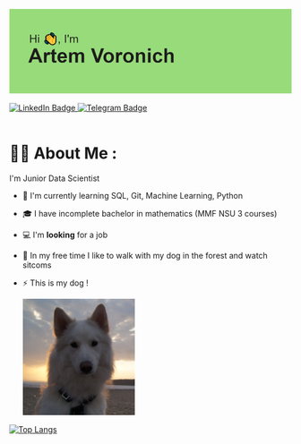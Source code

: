 ![](/header.png)

<div id="badges">
  <a href="https://linkedin.com/in/artem-voronich-">
    <img src="https://img.shields.io/badge/LinkedIn-blue?style=for-the-badge&logo=linkedin&logoColor=white&color=%234384bf" alt = "LinkedIn Badge"/>
  </a>
  <a href="https://t.me/Art_Vrnc">
    <img src="https://img.shields.io/badge/Telegram-blue?style=for-the-badge&logo=telegram&logoColor=white" alt = "Telegram Badge"/>
  </a>
</div>

<div id="badges">
<img src="https://komarev.com/ghpvc/?username=ArT669&style=flat-square&color=green" alt=""/>
</div>

# :man_technologist: About Me :

I'm Junior Data Scientist

- :seedling: I'm currently learning SQL, Git, Machine Learning, Python

- :mortar_board: I have incomplete bachelor in mathematics (MMF NSU 3 courses)

- :computer: I'm **looking** for a job

- :evergreen_tree: In my free time I like to walk with my dog in the forest and watch sitcoms

- :zap: This is my dog !
  
  <img src="https://github.com/ArT669/ArT669/blob/79d6e9dc52f65940cb71ede097db42e808d10f69/DSC04763_.JPG" width="200"/>

[![Top Langs](https://github-readme-stats.vercel.app/api/top-langs/?username=ArT669&layout=compact)](https://github.com/anuraghazra/github-readme-stats)
<!--
**ArT669/ArT669** is a ✨ _special_ ✨ repository because its `README.md` (this file) appears on your GitHub profile.

Here are some ideas to get you started:

- 🔭 I’m currently working on ...
- 🌱 I’m currently learning ...
- 👯 I’m looking to collaborate on ...
- 🤔 I’m looking for help with ...
- 💬 Ask me about ...
- 📫 How to reach me: ...
- 😄 Pronouns: ...
- ⚡ Fun fact: ...
-->
